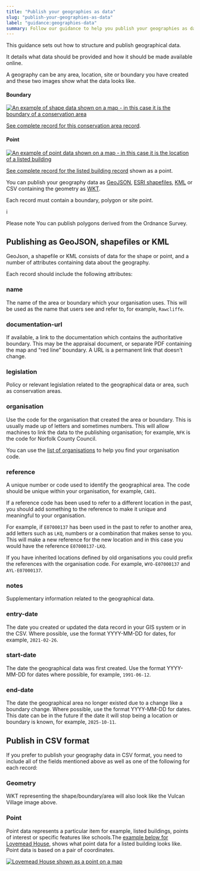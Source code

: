 ```yaml
---
title: "Publish your geographies as data"
slug: "publish-your-geographies-as-data"
label: "guidance:geographies-data"
summary: Follow our guidance to help you publish your geographies as data.
---
```


This guidance sets out how to structure and publish geographical data.

It details what data should be provided and how it should be made available online.

A geography can be any area, location, site or boundary you have created and these two images show what the data looks like.

#### Boundary

<a href="https://res.cloudinary.com/digital-land/image/upload/v1626864208/digital-land.github.io_conservation-area_stonesfield_btkguo.png" title="Site boundary"><img class="dl-image" src="https://res.cloudinary.com/digital-land/image/upload/v1626864208/digital-land.github.io_conservation-area_stonesfield_btkguo.png" alt="An example of shape data shown on a map - in this case it is the boundary of a conservation area"></a>

[See complete record for this conservation area record](https://digital-land.github.io/conservation-area/local-authority-eng/WOX/48/).

#### Point

<a href="https://res.cloudinary.com/digital-land/image/upload/v1626864208/digital-land.github.io_listed-building_old-vicarage_osox8x.png" title="Site point"><img class="dl-image" src="https://res.cloudinary.com/digital-land/image/upload/v1626864208/digital-land.github.io_listed-building_old-vicarage_osox8x.png" alt="An example of point data shown on a map - in this case it is the location of a listed building"></a>

[See complete record for the listed building record](https://digital-land.github.io/listed-building/1021474/) shown as a point.

You can publish your geography data as [GeoJSON](https://geojson.org/), [ESRI shapefiles](https://www.esri.com/content/dam/esrisites/sitecore-archive/Files/Pdfs/library/whitepapers/pdfs/shapefile.pdf), [KML](https://developers.google.com/kml) or CSV containing the geometry as [WKT](https://www.ogc.org/standards/wkt-crs).

Each record must contain a boundary, polygon or site point.

<div class="dl-info-text">
  <span class="dl-info-text__icon" aria-hidden="true">i</span>
  <p class="dl-info-text__text">
    <span class="dl-info-text__assistive">Please note</span>
    You can publish polygons derived from the Ordnance Survey.
  </p>
</div>

## Publishing as GeoJSON, shapefiles or KML

GeoJson, a shapefile or KML consists of data for the shape or point, and a number of attributes containing data about the geography.

Each record should include the following attributes:

### name

The name of the area or boundary which your organisation uses. This will be used as the name that users see and refer to, for example, `Rawcliffe`.

### documentation-url

If available, a link to the documentation which contains the authoritative boundary. This may be the appraisal document, or separate PDF containing the map and “red line” boundary. A URL is a permanent link that doesn’t change.

### legislation

Policy or relevant legislation related to the geographical data or area, such as conservation areas.

### organisation

Use the code for the organisation that created the area or boundary. This is usually made up of letters and sometimes numbers. This will allow machines to link the data  to the publishing organisation; for example, `NFK` is the code for Norfolk County Council.

You can use the [list of organisations](https://digital-land.github.io/organisation/) to help you find your organisation code.

### reference

A unique number or code used to identify the geographical area. The code should be unique within your organisation, for example, `CA01`.

If a reference code has been used to refer to a different location in the past, you should add something to the reference to make it unique and meaningful to your organisation.

For example, if `E07000137` has been used in the past to refer to another area, add letters such as `LKQ`, numbers or a combination that makes sense to you. This will make a new reference for the new location and in this case you would have the reference `E07000137-LKQ`.

If you have inherited locations defined by old organisations you could prefix the references with the organisation code. For example, `WYO-E07000137` and `AYL-E07000137`.

### notes

Supplementary information related to the geographical data.

### entry-date

The date you created or updated the data record in your GIS system or in the CSV. Where possible, use the format YYYY-MM-DD for dates, for example, `2021-02-26`.

### start-date

The date the geographical data was first created. Use the format YYYY-MM-DD for dates where possible, for example, `1991-06-12`.

### end-date

The date the geographical area no longer existed due to a change like a boundary change. Where possible, use the format YYYY-MM-DD for dates. This date can be in the future if the date it will stop being a location or boundary is known, for example, `2025-10-11`.

## Publish in CSV format

If you prefer to publish your geography data in CSV format, you need to include all of the fields mentioned above as well as one of the following for each record:

### Geometry

WKT representing the shape/boundary/area will also look like the Vulcan Village image above. 

### Point

Point data represents a particular item for example, listed buildings, points of interest or specific features like schools.The [example below for Lovemead House,](https://digital-land.github.io/listed-building/1021639/) shows what point data for a listed building looks like. Point data is based on a pair of coordinates.

<a href="https://res.cloudinary.com/digital-land/image/upload/v1626864208/digital-land.github.io_listed-building_lovemead_lki9lh.png" title="Lovemead House"><img class="dl-image" src="https://res.cloudinary.com/digital-land/image/upload/v1626864208/digital-land.github.io_listed-building_lovemead_lki9lh.png" alt="Lovemead House shown as a point on a map"></a>